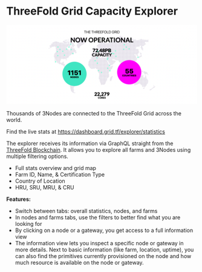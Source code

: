 # ThreeFold Grid Capacity Explorer

![](img/grid_stats_.png)

Thousands of 3Nodes are connected to the ThreeFold Grid across the world. 

Find the live stats at https://dashboard.grid.tf/explorer/statistics

The explorer receives its information via GraphQL straight from the [ThreeFold Blockchain](https://library.threefold.me/info/threefold/#/tfchain). It allows you to explore all farms and 3Nodes using multiple filtering options.

- Full stats overview and grid map
- Farm ID, Name, & Certification Type
- Country of Location
- HRU, SRU, MRU, & CRU

**Features:**

- Switch between tabs: overall statistics, nodes, and farms
- In nodes and farms tabs, use the filters to better find what you are looking for
- By clicking on a node or a gateway, you get access to a full information view
- The information view lets you inspect a specific node or gateway in more details. Next to basic information (like farm, location, uptime), you can also find the primitives currently provisioned on the node and how much resource is available on the node or gateway.

<!-- ![capacity explorer](img/capacity_explorer_node_detail.jpg) -->
